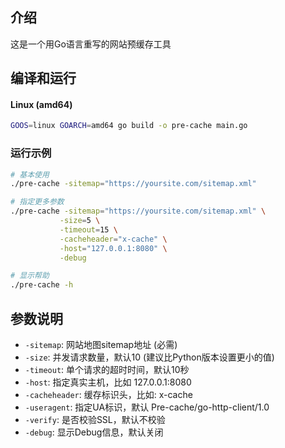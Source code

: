 ## 介绍

这是一个用Go语言重写的网站预缓存工具

## 编译和运行

#### Linux (amd64)
```bash
GOOS=linux GOARCH=amd64 go build -o pre-cache main.go
```

### 运行示例
```bash
# 基本使用
./pre-cache -sitemap="https://yoursite.com/sitemap.xml"

# 指定更多参数
./pre-cache -sitemap="https://yoursite.com/sitemap.xml" \
           -size=5 \
           -timeout=15 \
           -cacheheader="x-cache" \
           -host="127.0.0.1:8080" \
           -debug

# 显示帮助
./pre-cache -h
```

## 参数说明

- `-sitemap`: 网站地图sitemap地址 (必需)
- `-size`: 并发请求数量，默认10 (建议比Python版本设置更小的值)
- `-timeout`: 单个请求的超时时间，默认10秒
- `-host`: 指定真实主机，比如 127.0.0.1:8080
- `-cacheheader`: 缓存标识头，比如: x-cache
- `-useragent`: 指定UA标识，默认 Pre-cache/go-http-client/1.0
- `-verify`: 是否校验SSL，默认不校验
- `-debug`: 显示Debug信息，默认关闭
